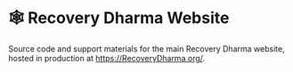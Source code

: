 # 🕸 Recovery Dharma Website

Source code and support materials for the main Recovery Dharma website, hosted in production at https://RecoveryDharma.org/.
